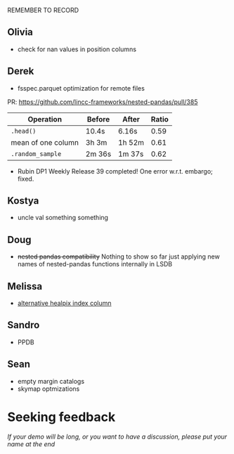 REMEMBER TO RECORD

## Olivia

- check for nan values in position columns

## Derek

- fsspec.parquet optimization for remote files

PR: https://github.com/lincc-frameworks/nested-pandas/pull/385

|Operation           |Before   |After | Ratio|
|--------------------|---------|------|-------
|`.head()`           |   10.4s | 6.16s| 0.59 |
|mean of one column  |   3h 3m |1h 52m| 0.61 |
|`.random_sample`    |   2m 36s|1m 37s| 0.62 |

- Rubin DP1 Weekly Release 39 completed!  One error w.r.t. embargo; fixed.

## Kostya

- uncle val something something

## Doug

- ~~nested pandas compatibility~~ Nothing to show so far just applying new names of nested-pandas functions internally in LSDB

## Melissa

- [alternative healpix index column](./healpix_column.ipynb)

## Sandro

- PPDB

## Sean

- empty margin catalogs
- skymap optmizations

# Seeking feedback


_If your demo will be long, or you want to have a discussion, please put your name at the end_
